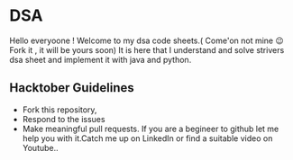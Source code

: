 # DSA
Hello everyoone !  Welcome to my dsa code sheets.( Come'on not mine 😉 Fork it , it will be yours soon)
It is here that I understand and solve strivers dsa sheet and implement it with java and python.

## Hacktober Guidelines

- Fork this repository, 
- Respond to the issues 
- Make meaningful pull requests.
If you are a begineer to github let me help you with it.Catch me up on LinkedIn or find a suitable video on Youtube..


